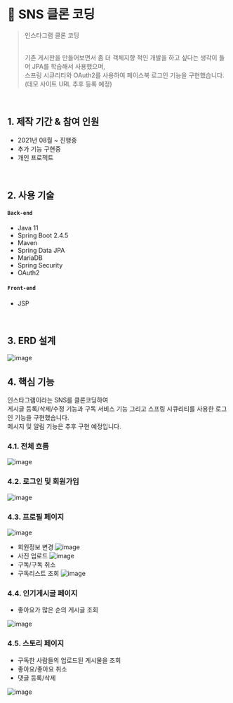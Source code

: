 # :pushpin: SNS 클론 코딩
>인스타그램 클론 코딩<br><br>
>
>기존 게시판을 만들어보면서 좀 더 객체지향 적인 개발을 하고 싶다는 생각이 들어 JPA를 학습해서 사용했으며,<br>
>스프링 시큐리티와 OAuth2를 사용하여 페이스북 로그인 기능을 구현했습니다.<br>
>(데모 사이트 URL 추후 등록 예정)

</br>

## 1. 제작 기간 & 참여 인원
- 2021년 08월 ~ 진행중
- 추가 기능 구현중
- 개인 프로젝트

</br>

## 2. 사용 기술
#### `Back-end`
  - Java 11
  - Spring Boot 2.4.5
  - Maven
  - Spring Data JPA
  - MariaDB
  - Spring Security
  - OAuth2 
#### `Front-end`
  - JSP

</br>

## 3. ERD 설계
![image](https://user-images.githubusercontent.com/45502553/134459345-9dab9a1e-1d0e-456e-b005-bd242649cf28.png)


## 4. 핵심 기능
인스타그램이라는 SNS를 클론코딩하여<br>
게시글 등록/삭제/수정 기능과 구독 서비스 기능 그리고 스프링 시큐리티를 사용한 로그인 기능을 구현했습니다.<br>
메시지 및 알림 기능은 추후 구현 예정입니다.

### 4.1. 전체 흐름
![image](https://user-images.githubusercontent.com/45502553/134457600-1e0de60f-2927-40e9-8443-7a2154a2bd45.png)

### 4.2. 로그인 및 회원가입
![image](https://user-images.githubusercontent.com/45502553/134460686-462c8a30-80df-4396-bec6-2e638dd12a40.png)

### 4.3. 프로필 페이지

![image](https://user-images.githubusercontent.com/45502553/134460293-5f581186-b7eb-4c83-85d3-8e83ecd51c5b.png)<br>
- 회원정보 변경
![image](https://user-images.githubusercontent.com/45502553/134460352-b2aa9de2-e819-4a7b-8522-fc99b4c5aef9.png)<br>
- 사진 업로드
![image](https://user-images.githubusercontent.com/45502553/134460425-3c33644b-2e0f-49a3-8447-03484f2ecea9.png)<br>
- 구독/구독 취소
- 구독리스트 조회
![image](https://user-images.githubusercontent.com/45502553/134460472-ca805bf2-3f0e-4ad8-9dca-e7bc16e3841f.png)

### 4.4. 인기게시글 페이지
- 좋아요가 많은 순의 게시글 조회

![image](https://user-images.githubusercontent.com/45502553/134460658-a863e8ad-ffb7-4294-8b90-11d7667e3ed8.png)

### 4.5. 스토리 페이지
- 구독한 사람들의 업로드된 게시물을 조회
- 좋아요/좋아요 취소
- 댓글 등록/삭제

![image](https://user-images.githubusercontent.com/45502553/134460583-a14de1ec-a0c4-4f7e-a10d-286b0acee75f.png)
</br>
